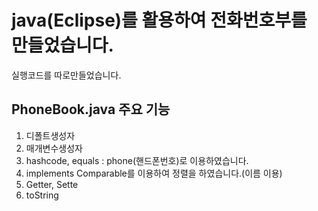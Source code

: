 # java(Eclipse)를 활용하여 전화번호부를 만들었습니다.
실행코드를 따로만들었습니다.

## PhoneBook.java 주요 기능
1. 디폴트생성자
2. 매개변수생성자
3. hashcode, equals : phone(핸드폰번호)로 이용하였습니다.
4. implements Comparable<Object>를 이용하여 정렬을 하였습니다.(이름 이용)
5. Getter, Sette
6. toString
  
  
